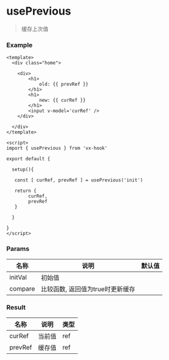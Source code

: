 # usePrevious

> 缓存上次值



### Example

```vue
<template>
  <div class="home">

    <div>
		<h1>
        	old: {{ prevRef }}    
    	</h1>
        <h1>
        	new: {{ curRef }}    
    	</h1>
        <input v-model='curRef' />
    </div>
    
  </div>
</template>

<script>
import { usePrevious } from 'vx-hook'

export default {

  setup(){
      
   const [ curRef, prevRef ] = usePrevious('init')
      
   return {
		curRef,
        prevRef
   }

  }

}
</script>

```





### Params

| 名称    | 说明                             | 默认值 |
| ------- | -------------------------------- | ------ |
| initVal | 初始值                           |        |
| compare | 比较函数, 返回值为true时更新缓存 |        |



### Result

| 名称    | 说明   | 类型 |
| ------- | ------ | ---- |
| curRef  | 当前值 | ref  |
| prevRef | 缓存值 | ref  |



